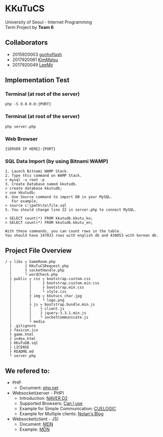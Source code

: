 # KKuTuCS
University of Seoul - Internet Programming\
Term Project by __Team 6__

## Collaborators
* 2015920003 [gunhoflash](https://github.com/gunhoflash)
* 2017920061 [KimMalsu](https://github.com/KimMalsu)
* 2017920049 [LeeMir](https://github.com/LeeMir)

## Implementation Test
### Terminal (at root of the server)
```
php -S 0.0.0.0:{PORT}
```
### Terminal (at root of the server)
```
php server.php
```
### Web Browser
```
{SERVER IP HERE}:{PORT}
```
### SQL Data Import (by using Bitnami WAMP)
```
1. Launch Bitnami WAMP Stack.
2. Type this command on WAMP Stack.
> mysql -u root -p
3. Create Database named kkutudb.
> create database kkutudb;
> use kkutudb;
4. Use Source command to import DB in your MySQL.
   For example,
> source c:\path\to\file.sql
5. You should change line 22 in server.php to connect MySQL.
```
```
> SELECT count(*) FROM kkutudb.kkutu_ko;
> SELECT count(*) FROM kkutudb.kkutu_en;

With these commands, you can count rows in the table.
You should have 147023 rows with english db and 430053 with korean db.
```

## Project File Overview
```
/ ┬ libs ┬ GameRoom.php
  │      ├ KKuTuCSRequest.php
  │      ├ socketHandle.php
  │      └ wordCheck.php
  ├ public ┬ css ┬ bootstrap.custom.css
  │        │     ├ bootstrap.custom.min.css
  │        │     ├ bootstrap.min.css
  │        │     └ style.css
  │        ├ img ┬ kkutucs_char.jpg
  │        │     └ logo.png
  │        ├ js ┬ bootstrap.bundle.min.js
  │        │    ├ client.js
  │        │    ├ jquery-3.3.1.min.js
  │        │    └ socketCommunicate.js
  │        └ media
  ├ .gitignore
  ├ favicon.ico
  ├ game.html
  ├ index.html
  ├ KKuTuDB.sql
  ├ LICENSE
  ├ README.md
  └ server.php
```

## We refered to:
* PHP
  * Document: [php.net](http://php.net/)
* Websocket(server - PHP)
  * Introduction: [NAVER D2](https://d2.naver.com/helloworld/1336)
  * Supported Browsers: [Can I use](https://caniuse.com/#search=websocket)
  * Example for Simple Communication: [CUELOGIC](https://www.cuelogic.com/blog/php-and-html5-websocket-server-and-client-communication)
  * Example for Multiple clients: [Nolan's Blog](https://www.nolanchou.com/?p=997&fbclid=IwAR2RI43qe_OkmmaCXOUC7wyDw6_lxljrnBctD-i2XVpPF-cn6arA9Uyxads)
* Websocket(client - JS)
  * Document: [MDN](https://developer.mozilla.org/ko/docs/Web/API/WebSocket)
  * Example: [MDN](https://developer.mozilla.org/ko/docs/WebSockets/Writing_WebSocket_client_applications)